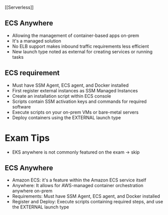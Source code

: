 [[Serverless]]

## ECS Anywhere
- Allowing the management of container-based apps on-prem
- It's a managed solution
- No ELB support makes inbound traffic requirements less efficient
- New launch type noted as external for creating services or running tasks

## ECS requirement
- Must have SSM Agent, ECS agent, and Docker installed
- First register external instances as SSM Managed Instances
- Create an installation script within ECS console
- Scripts contain SSM activation keys and commands for required software
- Execute scripts on your on-prem VMs or bare-metal servers
- Deploy containers using the EXTERNAL launch type

# Exam Tips


- EKS anywhere is not commonly featured on the exam -> skip

## ECS Anywhere
- Amazon ECS: it's a feature within the Amazon ECS service itself
- Anywhere: It allows for AWS-managed container orchestration anywhere on-prem
- Requirements: Must have SSM Agent, ECS agent, and Docker installed
- Register and Deploy: Execute scripts containing required steps, and use the EXTERNAL launch type